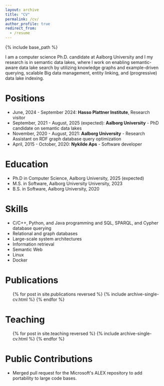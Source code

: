 ```yaml
---
layout: archive
title: "CV"
permalink: /cv/
author_profile: true
redirect_from:
  - /resume
---
```


{% include base_path %}

I am a computer science Ph.D. candidate at Aalborg University and I my research is in semantic data lakes, where I work on enabling semantic-aware data lake search by utilizing knowledge graphs and example-driven querying, scalable Big data management, entity linking, and (progressive) data lake indexing.

Positions
======
* June, 2024 - September 2024: __Hasso Plattner Institute__, Research visitor
* September, 2021 - August, 2025 (expected): __Aalborg University__ - PhD candidate on semantic data lakes
* November, 2020 - August, 2021: __Aalborg University__ - Research Assistant on RDF graph database query optimization
* April, 2015 - October, 2020: __Nykilde Aps__ - Software developer

Education
======
* Ph.D in Computer Science, Aalborg University, 2025 (expected)
* M.S. in Software, Aalborg University University, 2023
* B.S. in Software, Aalborg University, 2020
  
Skills
======
* C/C++, Python, and Java programming and SQL, SPARQL, and Cypher database querying
* Relational and graph databases
* Large-scale system architectures
* Information retrieval
* Semantic Web
* Linux
* Docker

Publications
======
  <ul>{% for post in site.publications reversed %}
    {% include archive-single-cv.html %}
  {% endfor %}</ul>
  
<!--Talks
======
  <ul>{% for post in site.talks reversed %}
    {% include archive-single-talk-cv.html  %}
  {% endfor %}</ul>-->
  
Teaching
======
  <ul>{% for post in site.teaching reversed %}
    {% include archive-single-cv.html %}
  {% endfor %}</ul>
  
<!--Service and leadership
======
* Currently signed in to 43 different slack teams-->

Public Contributions
======
* Merged pull request for the Microsoft's ALEX repository to add portability to large code bases.